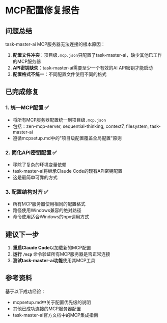 # MCP配置修复报告

## 问题总结

task-master-ai MCP服务器无法连接的根本原因：

1. **配置文件冲突**：项目级`.mcp.json`只配置了task-master-ai，缺少其他已工作的MCP服务器
2. **API密钥缺失**：task-master-ai需要至少一个有效的AI API密钥才能启动
3. **配置格式不统一**：不同配置文件使用不同的格式

## 已完成修复

### 1. 统一MCP配置 ✅
- 将所有MCP服务器配置统一到项目级`.mcp.json`
- 包括：zen-mcp-server, sequential-thinking, context7, filesystem, task-master-ai
- 遵循mcpsetup.md中的"项目级配置覆盖全局配置"原则

### 2. 简化API密钥配置 ✅
- 移除了复杂的环境变量依赖
- task-master-ai将继承Claude Code的现有API密钥配置
- 这是最简单可靠的方式

### 3. 配置结构对齐 ✅
- 所有MCP服务器使用相同的配置格式
- 路径使用Windows兼容的绝对路径
- 命令使用适合Windows的npx调用方式

## 建议下一步

1. **重启Claude Code**以加载新的MCP配置
2. **运行 `/mcp`** 命令验证所有MCP服务器是否正常连接
3. **测试task-master-ai功能**使用其MCP工具

## 参考资料

基于以下成功经验：
- mcpsetup.md中关于配置优先级的说明
- 其他已成功连接的MCP服务器配置
- task-master-ai官方文档中的MCP集成指南
